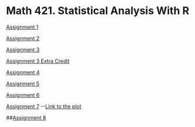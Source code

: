 # Math 421. Statistical Analysis With R

[Assignment 1](Assignment1.html)

[Assignment 2](assignment2.html)

[Assignment 3](assignment3.html)

[Assignment 3 Extra Credit](assignment3extracredit.html)

[Assignment 4](assignment4.html)

[Assignment 5](assignment5.html)

[Assignment 6](assignment6.html)

[Assignment 7](assignment7.html)
--[Link to the plot](abc.png)

##[Assignment 8](assignment8.html)
